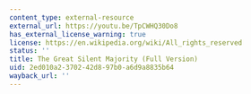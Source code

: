 ```yaml
---
content_type: external-resource
external_url: https://youtu.be/TpCWHQ30Do8
has_external_license_warning: true
license: https://en.wikipedia.org/wiki/All_rights_reserved
status: ''
title: The Great Silent Majority (Full Version)
uid: 2ed010a2-3702-42d8-97b0-a6d9a8835b64
wayback_url: ''
---
```

